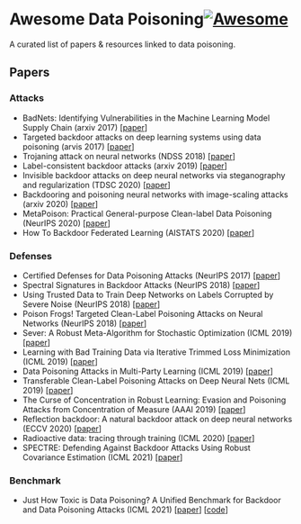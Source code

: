 # Awesome Data Poisoning[![Awesome](https://awesome.re/badge.svg)](https://awesome.re)
A curated list of papers & resources linked to data poisoning.

## Papers

### Attacks
+ BadNets: Identifying Vulnerabilities in the Machine Learning Model Supply Chain (arxiv 2017) [[paper](https://arxiv.org/pdf/1708.06733)]
+ Targeted backdoor attacks on deep learning systems using data poisoning (arvis 2017) [[paper](https://arxiv.org/abs/1712.05526)]
+ Trojaning attack on neural networks (NDSS 2018) [[paper](https://arxiv.org/abs/1712.05526)]
+ Label-consistent backdoor attacks (arxiv 2019) [[paper](https://arxiv.org/abs/1912.02771)]
+ Invisible backdoor attacks on deep neural networks via steganography and regularization (TDSC 2020) [[paper](https://ieeexplore.ieee.org/stamp/stamp.jsp?arnumber=9186317&casa_token=oIzySL0ff20AAAAA:J_sBK-x736EqoE8mGUNcDvT79YINxvpTRL6Gx_V98dH46quPMFThYeWCNmcPyupRfK5U4mZJ&tag=1)]
+ Backdooring and poisoning neural networks with image-scaling attacks (arxiv 2020) [[paper](https://arxiv.org/abs/2003.08633)]
+ MetaPoison: Practical General-purpose Clean-label Data Poisoning (NeurIPS 2020) [[paper](https://arxiv.org/abs/2004.00225v2)]
+ How To Backdoor Federated Learning (AISTATS 2020) [[paper](http://proceedings.mlr.press/v108/bagdasaryan20a/bagdasaryan20a.pdf)]

### Defenses
+ Certified Defenses for Data Poisoning Attacks (NeurIPS 2017) [[paper](https://arxiv.org/abs/1706.03691v2)]
+ Spectral Signatures in Backdoor Attacks (NeurIPS 2018) [[paper](https://proceedings.neurips.cc/paper/2018/file/280cf18baf4311c92aa5a042336587d3-Paper.pdf)]
+ Using Trusted Data to Train Deep Networks on Labels Corrupted by Severe Noise (NeurIPS 2018) [[paper](https://arxiv.org/abs/1802.05300)]
+ Poison Frogs! Targeted Clean-Label Poisoning Attacks on Neural Networks (NeurIPS 2018) [[paper](https://arxiv.org/abs/1804.00792v2)]
+ Sever: A Robust Meta-Algorithm for Stochastic Optimization (ICML 2019) [[paper](http://proceedings.mlr.press/v97/diakonikolas19a/diakonikolas19a.pdf)]
+ Learning with Bad Training Data via Iterative Trimmed Loss Minimization (ICML 2019) [[paper](http://proceedings.mlr.press/v97/shen19e/shen19e.pdf)]
+ Data Poisoning Attacks in Multi-Party Learning (ICML 2019) [[paper](http://proceedings.mlr.press/v97/mahloujifar19a/mahloujifar19a.pdf)]
+ Transferable Clean-Label Poisoning Attacks on Deep Neural Nets (ICML 2019) [[paper](https://arxiv.org/abs/1905.05897)]
+ The Curse of Concentration in Robust Learning: Evasion and Poisoning Attacks from Concentration of Measure (AAAI 2019) [[paper](https://arxiv.org/abs/1809.03063)]
+ Reflection backdoor: A natural backdoor attack on deep neural networks (ECCV 2020) [[paper](https://arxiv.org/abs/2007.02343)]
+ Radioactive data: tracing through training (ICML 2020) [[paper](https://arxiv.org/abs/2002.00937)]
+ SPECTRE: Defending Against Backdoor Attacks Using Robust Covariance Estimation (ICML 2021) [[paper](https://homes.cs.washington.edu/~sewoong/backdoor.pdf)]

### Benchmark
+ Just How Toxic is Data Poisoning? A Unified Benchmark for Backdoor and Data Poisoning Attacks (ICML 2021) [[paper](https://arxiv.org/pdf/2006.12557)] [[code](https://github.com/aks2203/poisoning-benchmark)]